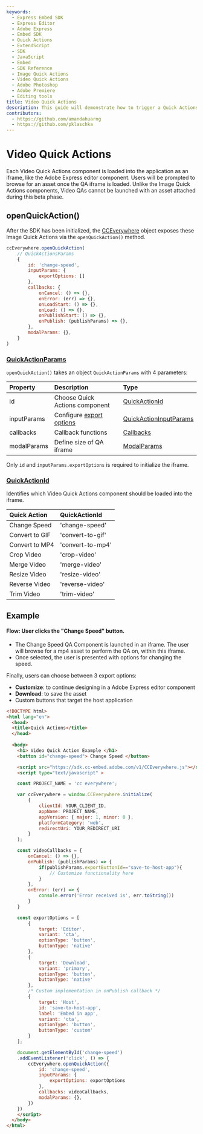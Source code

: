 ```yaml
---
keywords:
  - Express Embed SDK
  - Express Editor
  - Adobe Express
  - Embed SDK
  - Quick Actions
  - ExtendScript
  - SDK
  - JavaScript
  - Embed
  - SDK Reference
  - Image Quick Actions
  - Video Quick Actions
  - Adobe Photoshop
  - Adobe Premiere
  - Editing tools 
title: Video Quick Actions
description: This guide will demonstrate how to trigger a Quick Actions editor for videos.
contributors:
  - https://github.com/amandahuarng
  - https://github.com/pklaschka
---
```


# Video Quick Actions

Each Video Quick Actions component is loaded into the application as an iframe, like the Adobe Express editor component. Users will be prompted to browse for an asset once the QA iframe is loaded. Unlike the Image Quick Actions components, Video QAs cannot be launched with an asset attached during this beta phase.

## openQuickAction()

After the SDK has been initialized, the [CCEverywhere](../../../reference/index.md#cceverywhere) object exposes these Image Quick Actions via the `openQuickAction()` method. 

```js
ccEverywhere.openQuickAction(
    // QuickActionsParams
    {
        id: 'change-speed', 
        inputParams: {
            exportOptions: []
        },
        callbacks: {
            onCancel: () => {},
            onError: (err) => {},
            onLoadStart: () => {},
            onLoad: () => {},
            onPublishStart: () => {},
            onPublish: (publishParams) => {},
        },
        modalParams: {},
    }
)
```

### [QuickActionParams](../../../reference/quick_actions/index.md#quickactionparams)

`openQuickAction()` takes an object `QuickActionParams` with 4 parameters:

| Property | Description | Type 
| :-- | :-- | :--
| id | Choose Quick Actions component| [QuickActionId](../../../reference/quick_actions/index.md#quickactionid)
| inputParams | Configure [export options](../../../reference/quick_actions/index.md#exportoption) | [QuickActionInputParams](../../../reference/quick_actions/index.mdquickactioninputparams)
| callbacks | Callback functions | [Callbacks](../../../reference/shared_types/index.md#callbacks)
| modalParams | Define size of QA iframe |  [ModalParams](../../../reference/shared_types/index.md#modalparams)


Only `id` and `inputParams.exportOptions` is required to initialize the iframe. 


### [QuickActionId](../../../reference/quick_actions/index.md#quickactionid)

Identifies which Video Quick Actions component should be loaded into the iframe.

| Quick Action | QuickActionId
| :-- | :-- 
| Change Speed | 'change-speed'
| Convert to GIF | 'convert-to-gif'
| Convert to MP4 | 'convert-to-mp4'
| Crop Video | 'crop-video'
| Merge Video | 'merge-video'
| Resize Video | 'resize-video'
| Reverse Video | 'reverse-video'
| Trim Video | 'trim-video'


## Example

#### Flow: User clicks the "Change Speed" button.

* The Change Speed QA Component is launched in an iframe. The user will browse for a mp4 asset to perform the QA on, within this iframe. 
* Once selected, the user is presented with options for changing the speed. 

Finally, users can choose between 3 export options: 

* __Customize__: to continue designing in a Adobe Express editor component
* __Download__: to save the asset
* Custom buttons that target the host application

```html
<!DOCTYPE html>
<html lang="en">
  <head>
  <title>Quick Actions</title>
  </head>
    
  <body>
    <h1> Video Quick Action Example </h1>
    <button id="change-speed"> Change Speed </button>

    <script src="https://sdk.cc-embed.adobe.com/v1/CCEverywhere.js"></script>
    <script type="text/javascript" >

    const PROJECT_NAME = 'cc everywhere';

    var ccEverywhere = window.CCEverywhere.initialize(
        {
            clientId: YOUR_CLIENT_ID,
            appName: PROJECT_NAME,
            appVersion: { major: 1, minor: 0 },
            platformCategory: 'web',
            redirectUri: YOUR_REDIRECT_URI
        }
    );

    const videoCallbacks = {
        onCancel: () => {},
        onPublish: (publishParams) => {
            if(publishParams.exportButtonId=="save-to-host-app"){
                // Customize functionality here 
            }
        },
        onError: (err) => {
            console.error('Error received is', err.toString())
        }
    }

    const exportOptions = [
        {
            target: 'Editor',
            variant: 'cta',
            optionType: 'button',
            buttonType: 'native'
        },
        {
            target: 'Download',
            variant: 'primary',
            optionType: 'button',
            buttonType: 'native'
        },
        /* Custom implementation in onPublish callback */
        {
            target: 'Host',
            id: 'save-to-host-app',
            label: 'Embed in app',
            variant: 'cta',
            optionType: 'button',
            buttonType: 'custom'
        }
    ];

    document.getElementById('change-speed')
    .addEventListener('click', () => {
        ccEverywhere.openQuickAction({
            id: 'change-speed', 
            inputParams: { 
                exportOptions: exportOptions
            },
            callbacks: videoCallbacks,
            modalParams: {},
        })
    })
    </script>
  </body> 
</html>
```
